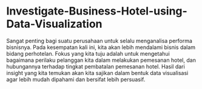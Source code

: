 # Investigate-Business-Hotel-using-Data-Visualization
Sangat penting bagi suatu perusahaan untuk selalu menganalisa performa bisnisnya. Pada
kesempatan kali ini, kita akan lebih mendalami bisnis dalam bidang perhotelan. Fokus yang kita
tuju adalah untuk mengetahui bagaimana perilaku pelanggan kita dalam melakukan pemesanan
hotel, dan hubungannya terhadap tingkat pembatalan pemesanan hotel. Hasil dari insight yang
kita temukan akan kita sajikan dalam bentuk data visualisasi agar lebih mudah dipahami dan
bersifat lebih persuasif.
